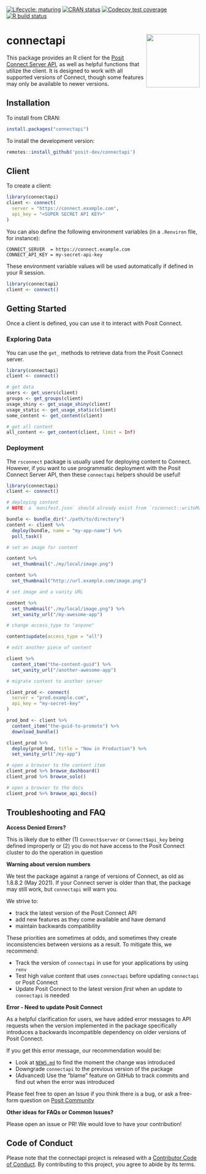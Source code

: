 
<!-- README.md is generated from README.Rmd. Please edit that file -->

<!-- badges: start -->

[![Lifecycle:
maturing](https://img.shields.io/badge/lifecycle-maturing-blue.svg)](https://lifecycle.r-lib.org/articles/stages.html#maturing)
[![CRAN
status](https://www.r-pkg.org/badges/version/connectapi)](https://cran.r-project.org/package=connectapi)
[![Codecov test
coverage](https://codecov.io/gh/posit-dev/connectapi/branch/main/graph/badge.svg)](https://app.codecov.io/gh/posit-dev/connectapi?branch=main)
[![R build
status](https://github.com/posit-dev/connectapi/workflows/R-CMD-check/badge.svg)](https://github.com/posit-dev/connectapi/actions)
<!-- badges: end -->

# connectapi <img src='man/figures/logo.svg' align="right" height="139" />

This package provides an R client for the [Posit Connect Server
API](https://docs.posit.co/connect/api/), as well as helpful functions
that utilize the client. It is designed to work with all supported
versions of Connect, though some features may only be available to newer
versions.

## Installation

To install from CRAN:

``` r
install.packages("connectapi")
```

To install the development version:

``` r
remotes::install_github('posit-dev/connectapi')
```

## Client

To create a client:

``` r
library(connectapi)
client <- connect(
  server = "https://connect.example.com",
  api_key = "<SUPER SECRET API KEY>"
)
```

You can also define the following environment variables (in a
`.Renviron` file, for instance):

    CONNECT_SERVER  = https://connect.example.com
    CONNECT_API_KEY = my-secret-api-key

These environment variable values will be used automatically if defined
in your R session.

``` r
library(connectapi)
client <- connect()
```

## Getting Started

Once a client is defined, you can use it to interact with Posit Connect.

### Exploring Data

You can use the `get_` methods to retrieve data from the Posit Connect
server.

``` r
library(connectapi)
client <- connect()

# get data
users <- get_users(client)
groups <- get_groups(client)
usage_shiny <- get_usage_shiny(client)
usage_static <- get_usage_static(client)
some_content <- get_content(client)

# get all content
all_content <- get_content(client, limit = Inf)
```

### Deployment

The `rsconnect` package is usually used for deploying content to
Connect. However, if you want to use programmatic deployment with the
Posit Connect Server API, then these `connectapi` helpers should be
useful!

``` r
library(connectapi)
client <- connect()

# deploying content
# NOTE: a `manifest.json` should already exist from `rsconnect::writeManifest()`

bundle <- bundle_dir("./path/to/directory")
content <- client %>%
  deploy(bundle, name = "my-app-name") %>%
  poll_task()

# set an image for content

content %>%
  set_thumbnail("./my/local/image.png")

content %>%
  set_thumbnail("http://url.example.com/image.png")

# set image and a vanity URL

content %>%
  set_thumbnail("./my/local/image.png") %>%
  set_vanity_url("/my-awesome-app")

# change access_type to "anyone"

content$update(access_type = "all")

# edit another piece of content

client %>%
  content_item("the-content-guid") %>%
  set_vanity_url("/another-awesome-app")

# migrate content to another server

client_prod <- connect(
  server = "prod.example.com",
  api_key = "my-secret-key"
)

prod_bnd <- client %>%
  content_item("the-guid-to-promote") %>%
  download_bundle()

client_prod %>%
  deploy(prod_bnd, title = "Now in Production") %>%
  set_vanity_url("/my-app")

# open a browser to the content item
client_prod %>% browse_dashboard()
client_prod %>% browse_solo()

# open a browser to the docs
client_prod %>% browse_api_docs()
```

## Troubleshooting and FAQ

**Access Denied Errors?**

This is likely due to either (1) `Connect$server` or `Connect$api_key`
being defined improperly or (2) you do not have access to the Posit
Connect cluster to do the operation in question

**Warning about version numbers**

We test the package against a range of versions of Connect, as old as
1.8.8.2 (May 2021). If your Connect server is older than that, the
package may still work, but `connectapi` will warn you.

We strive to:

- track the latest version of the Posit Connect API
- add new features as they come available and have demand
- maintain backwards compatibility

These priorities are sometimes at odds, and sometimes they create
inconsistencies between versions as a result. To mitigate this, we
recommend:

- Track the version of `connectapi` in use for your applications by
  using `renv`
- Test high value content that uses `connectapi` before updating
  `connectapi` or Posit Connect
- Update Posit Connect to the latest version *first* when an update to
  `connectapi` is needed

**Error - Need to update Posit Connect**

As a helpful clarification for users, we have added error messages to
API requests when the version implemented in the package specifically
introduces a backwards incompatible dependency on older versions of
Posit Connect.

If you get this error message, our recommendation would be:

- Look at [`NEWS.md`](./NEWS.md) to find the moment the change was
  introduced
- Downgrade `connectapi` to the previous version of the package
- (Advanced) Use the “blame” feature on GitHub to track commits and find
  out when the error was introduced

Please feel free to open an Issue if you think there is a bug, or ask a
free-form question on [Posit
Community](https://forum.posit.co/c/posit-professional-hosted/posit-connect/27)

**Other ideas for FAQs or Common Issues?**

Please open an issue or PR! We would love to have your contribution!

## Code of Conduct

Please note that the connectapi project is released with a [Contributor
Code of
Conduct](https://pkgs.rstudio.com/connectapi/CODE_OF_CONDUCT.html). By
contributing to this project, you agree to abide by its terms.

